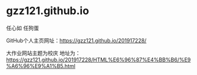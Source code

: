 # gzz121.github.io

任心如
任狗蛋

GitHub个人主页网址：https://gzz121.github.io/201917228/

大作业网站主题为校庆
地址为：https://gzz121.github.io/201917228/HTML%E6%96%87%E4%BB%B6/%E9%A6%96%E9%A1%B5.html
